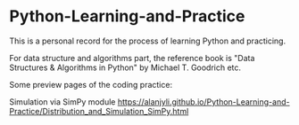 # Python-Learning-and-Practice
This is a personal record for the process of learning Python and practicing.

For data structure and algorithms part, the reference book is "Data Structures & Algorithms in Python" by Michael T. Goodrich etc.

Some preview pages of the coding practice:  
  
Simulation via SimPy module
https://alanjyli.github.io/Python-Learning-and-Practice/Distribution_and_Simulation_SimPy.html  
